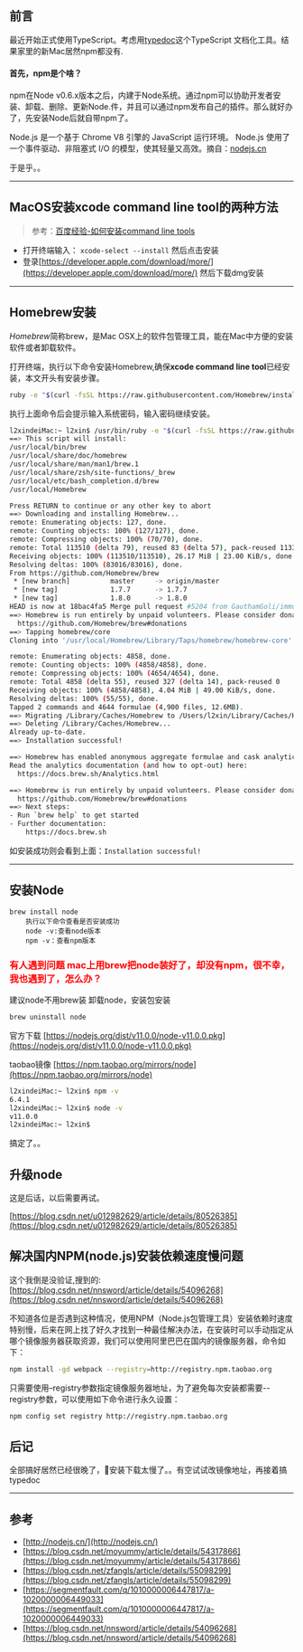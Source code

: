 ## 前言
最近开始正式使用TypeScript。考虑用[typedoc](http://typedoc.org/)这个TypeScript 文档化工具。结果家里的新Mac居然npm都没有.

#### 首先，npm是个啥？

npm在Node v0.6.x版本之后，内建于Node系统。通过npm可以协助开发者安装、卸载、删除、更新Node.件，并且可以通过npm发布自己的插件。那么就好办了，先安装Node后就自带npm了。

Node.js 是一个基于 Chrome V8 引擎的 JavaScript 运行环境。 
Node.js 使用了一个事件驱动、非阻塞式 I/O 的模型，使其轻量又高效。摘自：[nodejs.cn](http://nodejs.cn/)

于是乎。。

-------------

## MacOS安装xcode command line tool的两种方法
> 参考：[百度经验-如何安装command line tools](https://jingyan.baidu.com/article/fec4bce2904b3ef2618d8bcc.html)
* 打开终端输入： `xcode-select --install` 然后点击安装
* 登录[https://developer.apple.com/download/more/](https://developer.apple.com/download/more/) 然后下载dmg安装


--------------------------



## Homebrew安装  
*Homebrew*简称brew，是Mac OSX上的软件包管理工具，能在Mac中方便的安装软件或者卸载软件。 

打开终端，执行以下命令安装Homebrew,确保**xcode command line tool**已经安装，本文开头有安装步骤。
```sh
ruby -e "$(curl -fsSL https://raw.githubusercontent.com/Homebrew/install/master/install)"
```

执行上面命令后会提示输入系统密码，输入密码继续安装。

```sh
l2xindeiMac:~ l2xin$ /usr/bin/ruby -e "$(curl -fsSL https://raw.githubusercontent.com/Homebrew/install/master/install)"
==> This script will install:
/usr/local/bin/brew
/usr/local/share/doc/homebrew
/usr/local/share/man/man1/brew.1
/usr/local/share/zsh/site-functions/_brew
/usr/local/etc/bash_completion.d/brew
/usr/local/Homebrew

Press RETURN to continue or any other key to abort
==> Downloading and installing Homebrew...
remote: Enumerating objects: 127, done.
remote: Counting objects: 100% (127/127), done.
remote: Compressing objects: 100% (70/70), done.
remote: Total 113510 (delta 79), reused 83 (delta 57), pack-reused 113383
Receiving objects: 100% (113510/113510), 26.17 MiB | 23.00 KiB/s, done.
Resolving deltas: 100% (83016/83016), done.
From https://github.com/Homebrew/brew
 * [new branch]          master     -> origin/master
 * [new tag]             1.7.7      -> 1.7.7
 * [new tag]             1.8.0      -> 1.8.0
HEAD is now at 18bac4fa5 Merge pull request #5204 from GauthamGoli/immutable-args
==> Homebrew is run entirely by unpaid volunteers. Please consider donating:
  https://github.com/Homebrew/brew#donations
==> Tapping homebrew/core
Cloning into '/usr/local/Homebrew/Library/Taps/homebrew/homebrew-core'...

remote: Enumerating objects: 4858, done.
remote: Counting objects: 100% (4858/4858), done.
remote: Compressing objects: 100% (4654/4654), done.
remote: Total 4858 (delta 55), reused 327 (delta 14), pack-reused 0
Receiving objects: 100% (4858/4858), 4.04 MiB | 49.00 KiB/s, done.
Resolving deltas: 100% (55/55), done.
Tapped 2 commands and 4644 formulae (4,900 files, 12.6MB).
==> Migrating /Library/Caches/Homebrew to /Users/l2xin/Library/Caches/Homebrew..
==> Deleting /Library/Caches/Homebrew...
Already up-to-date.
==> Installation successful!

==> Homebrew has enabled anonymous aggregate formulae and cask analytics.
Read the analytics documentation (and how to opt-out) here:
  https://docs.brew.sh/Analytics.html

==> Homebrew is run entirely by unpaid volunteers. Please consider donating:
  https://github.com/Homebrew/brew#donations
==> Next steps:
- Run `brew help` to get started
- Further documentation: 
    https://docs.brew.sh
```

如安装成功则会看到上面：`Installation successful! `

--------------------------

## 安装Node



```shell
brew install node
    执行以下命令查看是否安装成功
    node -v:查看node版本
    npm -v：查看npm版本
```

### <font color=FF0000>有人遇到问题 mac上用brew把node装好了，却没有npm，很不幸，我也遇到了，怎么办？</font>
建议node不用brew装 卸载node，安装包安装

```sh
brew uninstall node
```
官方下载
[https://nodejs.org/dist/v11.0.0/node-v11.0.0.pkg](https://nodejs.org/dist/v11.0.0/node-v11.0.0.pkg)

taobao镜像
[https://npm.taobao.org/mirrors/node](https://npm.taobao.org/mirrors/node)


```sh
l2xindeiMac:~ l2xin$ npm -v
6.4.1
l2xindeiMac:~ l2xin$ node -v
v11.0.0
l2xindeiMac:~ l2xin$ 
```

搞定了。。


## 升级node
这是后话，以后需要再试。

[https://blog.csdn.net/u012982629/article/details/80526385](https://blog.csdn.net/u012982629/article/details/80526385)

## 解决国内NPM(node.js)安装依赖速度慢问题  
这个我倒是没验证,搜到的:
[https://blog.csdn.net/nnsword/article/details/54096268](https://blog.csdn.net/nnsword/article/details/54096268)

不知道各位是否遇到这种情况，使用NPM（Node.js包管理工具）安装依赖时速度特别慢，后来在网上找了好久才找到一种最佳解决办法，在安装时可以手动指定从哪个镜像服务器获取资源，我们可以使用阿里巴巴在国内的镜像服务器，命令如下：

```sh
npm install -gd webpack --registry=http://registry.npm.taobao.org
```

只需要使用–registry参数指定镜像服务器地址，为了避免每次安装都需要--registry参数，可以使用如下命令进行永久设置：
```sh
npm config set registry http://registry.npm.taobao.org
```

## 后记

全部搞好居然已经很晚了，安装下载太慢了。。有空试试改镜像地址，再接着搞typedoc

------------------------------------

## 参考

* [http://nodejs.cn/](http://nodejs.cn/)
* [https://blog.csdn.net/moyummy/article/details/54317866](https://blog.csdn.net/moyummy/article/details/54317866)
* [https://blog.csdn.net/zfangls/article/details/55098299](https://blog.csdn.net/zfangls/article/details/55098299)
* [https://segmentfault.com/q/1010000006447817/a-1020000006449033](https://segmentfault.com/q/1010000006447817/a-1020000006449033)
* [https://blog.csdn.net/nnsword/article/details/54096268](https://blog.csdn.net/nnsword/article/details/54096268)


